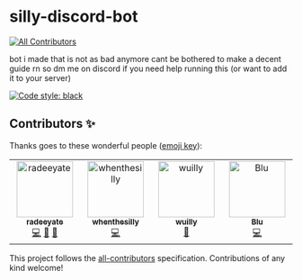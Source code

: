 # silly-discord-bot
<!-- ALL-CONTRIBUTORS-BADGE:START - Do not remove or modify this section -->
[![All Contributors](https://img.shields.io/badge/all_contributors-4-orange.svg?style=flat-square)](#contributors-)
<!-- ALL-CONTRIBUTORS-BADGE:END -->
bot i made that is not as bad anymore
cant be bothered to make a decent guide rn so dm me on discord if you need help running this (or want to add it to your server)

[![Code style: black](https://img.shields.io/badge/code%20style-black-000000.svg)](https://github.com/psf/black)

## Contributors ✨

Thanks goes to these wonderful people ([emoji key](https://allcontributors.org/docs/en/emoji-key)):

<!-- ALL-CONTRIBUTORS-LIST:START - Do not remove or modify this section -->
<!-- prettier-ignore-start -->
<!-- markdownlint-disable -->
<table>
  <tbody>
    <tr>
      <td align="center" valign="top" width="14.28%"><a href="http://radi8.dev"><img src="https://avatars.githubusercontent.com/u/124477460?v=4?s=100" width="100px;" alt="radeeyate"/><br /><sub><b>radeeyate</b></sub></a><br /><a href="https://github.com/whenthesilly/silly-discord-bot/commits?author=radeeyate" title="Code">💻</a> <a href="https://github.com/whenthesilly/silly-discord-bot/issues?q=author%3Aradeeyate" title="Bug reports">🐛</a> <a href="#question-radeeyate" title="Answering Questions">💬</a></td>
      <td align="center" valign="top" width="14.28%"><a href="https://github.com/whenthesilly"><img src="https://avatars.githubusercontent.com/u/123068761?v=4?s=100" width="100px;" alt="whenthesilly"/><br /><sub><b>whenthesilly</b></sub></a><br /><a href="https://github.com/whenthesilly/silly-discord-bot/commits?author=reidthepog" title="Code">💻</a></td>
      <td align="center" valign="top" width="14.28%"><a href="https://github.com/wulliy"><img src="https://avatars.githubusercontent.com/u/79392954?v=4?s=100" width="100px;" alt="wuilly"/><br /><sub><b>wuilly</b></sub></a><br /><a href="#design-wulliy" title="Design">🎨</a></td>
      <td align="center" valign="top" width="14.28%"><a href="https://github.com/Bluh7"><img src="https://avatars.githubusercontent.com/u/94490806?v=4?s=100" width="100px;" alt="Blu"/><br /><sub><b>Blu</b></sub></a><br /><a href="https://github.com/whenthesilly/silly-discord-bot/commits?author=Bluh7" title="Code">💻</a></td>
    </tr>
  </tbody>
</table>

<!-- markdownlint-restore -->
<!-- prettier-ignore-end -->

<!-- ALL-CONTRIBUTORS-LIST:END -->

This project follows the [all-contributors](https://github.com/all-contributors/all-contributors) specification. Contributions of any kind welcome!